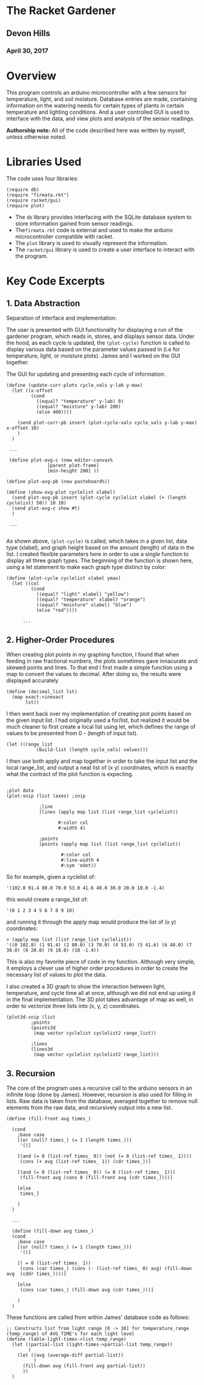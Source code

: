 # The Racket Gardener


## Devon Hills
### April 30, 2017


# Overview
This program controls an arduino microcontroller with a few sensors for temperature, light, and soil moisture. Database entries are made, containing information on the watering needs for certain types of plants in certain temperature and lighting conditions. And a user controlled GUI is used to interface with the data, and view plots and analysis of the sensor readings.

**Authorship note:** All of the code described here was written by myself, unless otherwise noted.


# Libraries Used
The code uses four libraries:

```racket
(require db)
(require "firmata.rkt")
(require racket/gui)
(require plot)
```

* The ```db``` library provides interfacing with the SQLite database system to store information gained from sensor readings.
* The```firmata.rkt``` code is external and used to make the arduino microcontroller compatible with racket.
* The ```plot``` library is used to visually represent the information.
* The ```racket/gui``` library is used to create a user interface to interact with the program.

# Key Code Excerpts


## 1. Data Abstraction

Separation of interface and implementation:

The user is presented with GUI functionality for displaying a run of the gardener program, which reads in, stores, and displays sensor data. Under the hood, as each cycle is updated, the ``` (plot-cycle) ``` function is called to display various data based on the parameter values passed in (i.e for temperature, light, or moisture plots). James and I worked on the GUI together.

The GUI for updating and presenting each cycle of information:
```racket
(define (update-curr-plots cycle_vals y-lab y-max)
  (let ((x-offset
         (cond
           ((equal? "temperature" y-lab) 0)
           ((equal? "moisture" y-lab) 200)
           (else 400))))
    
    (send plot-curr-pb insert (plot-cycle-vals cycle_vals y-lab y-max) x-offset 10)
    )
  )
  
 ...
 
 (define plot-avg-c (new editor-canvas%
               [parent plot-frame]
               [min-height 200] ))

(define plot-avg-pb (new pasteboard%))

(define (show-avg-plot cyclelist xlabel)
  (send plot-avg-pb insert (plot-cycle cyclelist xlabel (+ (length cyclelist) 50)) 10 10)
  (send plot-avg-c show #t)
  )
  
 ...
 
```

As shown above, ``` (plot-cycle) ``` is called, which takes in a given list, data type (xlabel), and graph height based on the amount (length) of data in the list. I created flexible parameters here in order to use a single function to display all three graph types. The beginning of the function is shown here, using a let statement to make each graph type distinct by color:

```racket
(define (plot-cycle cyclelist xlabel ymax)
  (let ((col
         (cond
           ((equal? "light" xlabel) "yellow")
           ((equal? "temperature" xlabel) "orange")
           ((equal? "moisture" xlabel) "blue")
           (else "red"))))
           
      ...
```

 
## 2. Higher-Order Procedures

When creating plot points in my graphing function, I found that when feeding in raw fractional numbers, the plots sometimes gave innacurate and skewed points and lines. To that end I first made a simple function using a map to convert the values to decimal. After doing so, the results were displayed accurately

```racket
(define (decimal_list lst)
  (map exact->inexact
       lst))
```

I then went back over my implementation of creating plot points based on the given input list. I had originally used a for/list, but realized it would be much cleaner to first create a local list using let, which defines the range of values to be presented from 0 - (length of input list).

```racket
(let ((range_list
           (build-list (length cycle_vals) values)))
```

I then use both apply and map together in order to take the input list and the local range_list, and output a neat list of (x y) coordinates, which is exactly what the contract of the plot function is expecting.

```racket

;plot data
(plot-snip (list (axes) ;snip

            ;line
            (lines (apply map list (list range_list cyclelist))

                   #:color col
                   #:width 4)

            ;points
            (points (apply map list (list range_list cyclelist))

                    #:color col
                    #:line-width 4
                    #:sym 'odot))
```

So for example, given a cyclelist of:
```racket
'(102.8 91.4 80.0 70.0 53.0 41.6 40.0 30.0 20.0 10.0 -1.4)
```
this would create a range_list of:
```racket
'(0 1 2 3 4 5 6 7 8 9 10)
```
and running it through the apply map would produce the list of (x y) coordinates:
```racket
> (apply map list (list range_list cyclelist))
'((0 102.8) (1 91.4) (2 80.0) (3 70.0) (4 53.0) (5 41.6) (6 40.0) (7 30.0) (8 20.0) (9 10.0) (10 -1.4))
```

This is also my favorite piece of code in my function. Although very simple, it employs a clever use of higher order procedures in order to create the necessary list of values to plot the data. 


I also created a 3D graph to show the interaction between light, temperature, and cycle time all at once, although we did not end up using it in the final implementation. The 3D plot takes advantage of map as well, in order to vectorize three lists into (x, y, z) coordinates.
```racket
(plot3d-snip (list
         ;points
         (points3d
          (map vector cyclelist cyclelist2 range_list))

         ;lines
         (lines3d
          (map vector cyclelist cyclelist2 range_list)))
```


## 3. Recursion

The core of the program uses a recursive call to the arduino sensors in an infinite loop (done by James). However, recursion is also used for filling in lists. Raw data is taken from the database, averaged together to remove null elements from the raw data, and recursively output into a new list.

```racket
(define (fill-front avg times_)
  
  (cond
    ;base case
    [(or (null? times_) (= 1 (length times_)))
     '()]
    
    [(and (= 0 (list-ref times_ 0)) (not (= 0 (list-ref times_ 1))))
     (cons (+ avg (list-ref times_ 1)) (cdr times_))]
    
    [(and (= 0 (list-ref times_ 0)) (= 0 (list-ref times_ 1)))
     (fill-front avg (cons 0 (fill-front avg (cdr times_))))]
    
    [else
     times_]
    
    )
  )
  
  ...
  
  (define (fill-down avg times_)
  (cond
    ;base case
    [(or (null? times_) (= 1 (length times_)))
     '()]
    
    [( = 0 (list-ref times_ 1))
     (cons (car times_) (cons (- (list-ref times_ 0) avg) (fill-down avg  (cddr times_))))]
    
    [else
     (cons (car times_) (fill-down avg (cdr times_)))]
    
    )
  )
```

These functions are called from within James' database code as follows:

```racket
;; Constructs list from light range [0 -> 10] for temperature_range (temp_range) of AVG_TIME's for each light level 
(define (table-light-times->list temp_range)
  (let ((partial-list (light-times->partial-list temp_range))
        )
    (let ((avg (average-diff partial-list))
          )
      (fill-down avg (fill-front avg partial-list))
      ))
  ) 
```
